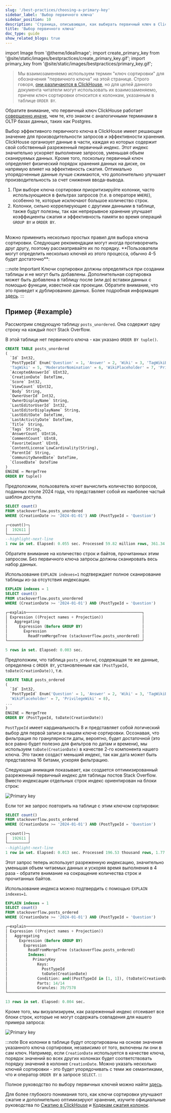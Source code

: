 ```yaml
---
slug: '/best-practices/choosing-a-primary-key'
sidebar_label: 'Выбор первичного ключа'
sidebar_position: 10
description: 'Страница, описывающая, как выбирать первичный ключ в ClickHouse'
title: 'Выбор первичного ключа'
doc_type: guide
show_related_blogs: true
---
```

import Image from '@theme/IdealImage';
import create_primary_key from '@site/static/images/bestpractices/create_primary_key.gif';
import primary_key from '@site/static/images/bestpractices/primary_key.gif';

> Мы взаимозаменяемо используем термин "ключ сортировки" для обозначения "первичного ключа" на этой странице. Строго говоря, [они различаются в ClickHouse](/engines/table-engines/mergetree-family/mergetree#choosing-a-primary-key-that-differs-from-the-sorting-key), но для целей данного документа читатели могут использовать их взаимозаменяемо, причем ключ сортировки относится к колонкам, указанным в таблице `ORDER BY`.

Обратите внимание, что первичный ключ ClickHouse работает [совершенно иначе](/migrations/postgresql/data-modeling-techniques#primary-ordering-keys-in-clickhouse), чем те, кто знаком с аналогичными терминами в OLTP базах данных, таких как Postgres.

Выбор эффективного первичного ключа в ClickHouse имеет решающее значение для производительности запросов и эффективности хранения. ClickHouse организует данные в части, каждая из которых содержит свой собственный разреженный первичный индекс. Этот индекс значительно ускоряет выполнение запросов, уменьшая объем сканируемых данных. Кроме того, поскольку первичный ключ определяет физический порядок хранения данных на диске, он напрямую влияет на эффективность сжатия. Оптимально упорядоченные данные лучше сжимаются, что дополнительно улучшает производительность за счет снижения ввода-вывода.

1. При выборе ключа сортировки приоритизируйте колонки, часто использующиеся в фильтрах запросов (т.е. в операторе `WHERE`), особенно те, которые исключают большое количество строк.
2. Колонки, сильно коррелирующие с другими данными в таблице, также будут полезны, так как непрерывное хранение улучшает коэффициенты сжатия и эффективность памяти во время операций `GROUP BY` и `ORDER BY`.
<br/>
Можно применить несколько простых правил для выбора ключа сортировки. Следующие рекомендации могут иногда противоречить друг другу, поэтому рассматривайте их по порядку. **Пользователи могут определить несколько ключей из этого процесса, обычно 4-5 будет достаточно**:

:::note Important
Ключи сортировки должны определяться при создании таблицы и не могут быть добавлены. Дополнительная сортировка может быть добавлена в таблицу после (или до) вставки данных с помощью функции, известной как проекции. Обратите внимание, что это приведет к дублированию данных. Более подробная информация [здесь](/sql-reference/statements/alter/projection).
:::

## Пример {#example}

Рассмотрим следующую таблицу `posts_unordered`. Она содержит одну строку на каждый пост Stack Overflow.

В этой таблице нет первичного ключа - как указано `ORDER BY tuple()`.

```sql
CREATE TABLE posts_unordered
(
  `Id` Int32,
  `PostTypeId` Enum('Question' = 1, 'Answer' = 2, 'Wiki' = 3, 'TagWikiExcerpt' = 4, 
  'TagWiki' = 5, 'ModeratorNomination' = 6, 'WikiPlaceholder' = 7, 'PrivilegeWiki' = 8),
  `AcceptedAnswerId` UInt32,
  `CreationDate` DateTime,
  `Score` Int32,
  `ViewCount` UInt32,
  `Body` String,
  `OwnerUserId` Int32,
  `OwnerDisplayName` String,
  `LastEditorUserId` Int32,
  `LastEditorDisplayName` String,
  `LastEditDate` DateTime,
  `LastActivityDate` DateTime,
  `Title` String,
  `Tags` String,
  `AnswerCount` UInt16,
  `CommentCount` UInt8,
  `FavoriteCount` UInt8,
  `ContentLicense`LowCardinality(String),
  `ParentId` String,
  `CommunityOwnedDate` DateTime,
  `ClosedDate` DateTime
)
ENGINE = MergeTree
ORDER BY tuple()
```

Предположим, пользователь хочет вычислить количество вопросов, поданных после 2024 года, что представляет собой их наиболее частый шаблон доступа.

```sql
SELECT count()
FROM stackoverflow.posts_unordered
WHERE (CreationDate >= '2024-01-01') AND (PostTypeId = 'Question')

┌─count()─┐
│  192611 │
└─────────┘
--highlight-next-line
1 row in set. Elapsed: 0.055 sec. Processed 59.82 million rows, 361.34 MB (1.09 billion rows/s., 6.61 GB/s.)
```

Обратите внимание на количество строк и байтов, прочитанных этим запросом. Без первичного ключа запросы должны сканировать весь набор данных.

Использование `EXPLAIN indexes=1` подтверждает полное сканирование таблицы из-за отсутствия индексации.

```sql
EXPLAIN indexes = 1
SELECT count()
FROM stackoverflow.posts_unordered
WHERE (CreationDate >= '2024-01-01') AND (PostTypeId = 'Question')

┌─explain───────────────────────────────────────────────────┐
│ Expression ((Project names + Projection))                 │
│   Aggregating                                             │
│     Expression (Before GROUP BY)                          │
│       Expression                                          │
│         ReadFromMergeTree (stackoverflow.posts_unordered) │
└───────────────────────────────────────────────────────────┘

5 rows in set. Elapsed: 0.003 sec.
```

Предположим, что таблица `posts_ordered`, содержащая те же данные, определена с `ORDER BY`, установленным как `(PostTypeId, toDate(CreationDate))`, т.е.

```sql
CREATE TABLE posts_ordered
(
  `Id` Int32,
  `PostTypeId` Enum('Question' = 1, 'Answer' = 2, 'Wiki' = 3, 'TagWikiExcerpt' = 4, 'TagWiki' = 5, 'ModeratorNomination' = 6, 
  'WikiPlaceholder' = 7, 'PrivilegeWiki' = 8),
...
)
ENGINE = MergeTree
ORDER BY (PostTypeId, toDate(CreationDate))
```

`PostTypeId` имеет кардинальность 8 и представляет собой логический выбор для первой записи в нашем ключе сортировки. Осознавая, что фильтрация по гранулярности даты, вероятно, будет достаточной (это все равно будет полезно для фильтров по датам и времени), мы используем `toDate(CreationDate)` в качестве 2-го компонента нашего ключа. Это также создаст меньший индекс, так как дата может быть представлена 16 битами, ускоряя фильтрацию.

Следующая анимация показывает, как создается оптимизированный разреженный первичный индекс для таблицы постов Stack Overflow. Вместо индексации отдельных строк индекс ориентирован на блоки строк:

<Image img={create_primary_key} size="lg" alt="Primary key" />

Если тот же запрос повторить на таблице с этим ключом сортировки:

```sql
SELECT count()
FROM stackoverflow.posts_ordered
WHERE (CreationDate >= '2024-01-01') AND (PostTypeId = 'Question')

┌─count()─┐
│  192611 │
└─────────┘
--highlight-next-line
1 row in set. Elapsed: 0.013 sec. Processed 196.53 thousand rows, 1.77 MB (14.64 million rows/s., 131.78 MB/s.)
```

Этот запрос теперь использует разреженную индексацию, значительно уменьшая объем читаемых данных и ускоряя время выполнения в 4 раза - обратите внимание на сокращение количества строк и прочитанных байтов.

Использование индекса можно подтвердить с помощью `EXPLAIN indexes=1`.

```sql
EXPLAIN indexes = 1
SELECT count()
FROM stackoverflow.posts_ordered
WHERE (CreationDate >= '2024-01-01') AND (PostTypeId = 'Question')

┌─explain─────────────────────────────────────────────────────────────────────────────────────┐
│ Expression ((Project names + Projection))                                                   │
│   Aggregating                                                                               │
│     Expression (Before GROUP BY)                                                            │
│       Expression                                                                            │
│         ReadFromMergeTree (stackoverflow.posts_ordered)                                     │
│         Indexes:                                                                            │
│           PrimaryKey                                                                        │
│             Keys:                                                                           │
│               PostTypeId                                                                    │
│               toDate(CreationDate)                                                          │
│             Condition: and((PostTypeId in [1, 1]), (toDate(CreationDate) in [19723, +Inf))) │
│             Parts: 14/14                                                                    │
│             Granules: 39/7578                                                               │
└─────────────────────────────────────────────────────────────────────────────────────────────┘

13 rows in set. Elapsed: 0.004 sec.
```

Кроме того, мы визуализируем, как разреженный индекс отсеивает все блоки строк, которые не могут содержать совпадения для нашего примера запроса:

<Image img={primary_key} size="lg" alt="Primary key" />

:::note
Все колонки в таблице будут отсортированы на основе значения указанного ключа сортировки, независимо от того, включены ли они в сам ключ. Например, если `CreationDate` используется в качестве ключа, порядок значений во всех других колонках будет соответствовать порядку значений в колонке `CreationDate`. Можно указать несколько ключей сортировки - это будет упорядочивать с теми же семантиками, что и оператор `ORDER BY` в запросе `SELECT`.
:::

Полное руководство по выбору первичных ключей можно найти [здесь](/guides/best-practices/sparse-primary-indexes).

Для более глубокого понимания того, как ключи сортировки улучшают сжатие и дополнительно оптимизируют хранение, изучите официальные руководства по [Сжатию в ClickHouse](/data-compression/compression-in-clickhouse) и [Кодекам сжатия колонок](/data-compression/compression-in-clickhouse#choosing-the-right-column-compression-codec).